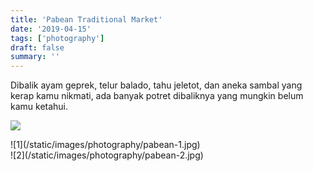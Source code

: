 ```yaml
---
title: 'Pabean Traditional Market'
date: '2019-04-15'
tags: ['photography']
draft: false
summary: ''
---
```


Dibalik ayam geprek, telur balado, tahu jeletot, dan aneka sambal yang kerap kamu nikmati, ada banyak potret dibaliknya yang mungkin belum kamu ketahui.

![](/static/images/photography/pabean-3.jpg)

<div className="flex flex-wrap -mx-2 overflow-hidden xl:-mx-2">
  <div className="my-1 px-2 w-full overflow-hidden xl:my-1 xl:px-2 xl:w-1/2">
    ![1](/static/images/photography/pabean-1.jpg)
  </div>
  <div className="my-1 px-2 w-full overflow-hidden xl:my-1 xl:px-2 xl:w-1/2">
    ![2](/static/images/photography/pabean-2.jpg)
  </div>
</div>